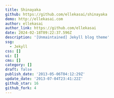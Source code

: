 ```yaml
---
title: Shinayaka
github: https://github.com/ellekasai/shinayaka
demo: http://ellekasai.com
author: ellekasai
author_link: https://github.com/ellekasai
date: 2024-02-18T09:22:37.596Z
description: '[Unmaintained] Jekyll blog theme'
ssg:
  - Jekyll
css: []
ui: []
cms: []
category: []
draft: false
publish_date: '2013-05-06T04:12:29Z'
update_date: '2013-07-04T23:41:22Z'
github_star: 16
github_fork: 4
---
```

